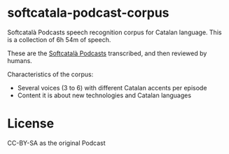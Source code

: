 # softcatala-podcast-corpus

Softcatalà Podcasts speech recognition corpus for Catalan language. This is a collection of 6h 54m of speech.

These are the [Softcatalà Podcasts](https://www.softcatala.org/podcasts/) transcribed, and then reviewed by humans.

Characteristics of the corpus:
* Several voices (3 to 6) with different Catalan accents per episode
* Content it is about new technologies and Catalan languages

# License

CC-BY-SA as the original Podcast
